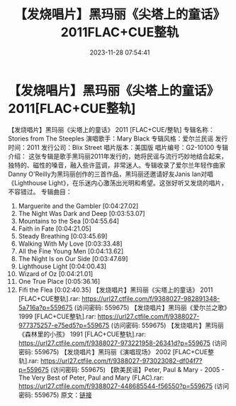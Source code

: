 ﻿---
title: 【发烧唱片】黑玛丽《尖塔上的童话》2011FLAC+CUE整轨
date: 2023-11-28 07:54:41
categories: 外语音乐
tags: 外语音乐
---
# 【发烧唱片】黑玛丽《尖塔上的童话》2011[FLAC+CUE整轨]

【发烧唱片】黑玛丽《尖塔上的童话》 2011 [FLAC+CUE/整轨]
专辑名称：Stories from The Steeples
演唱歌手：Mary Black
专辑风格：爱尔兰民谣
发行时间：2011
发行公司：Blix Street
唱片版本：美国版
唱片编号：G2-10100
专辑介绍：
这张专辑是歌手黑玛丽2011年发行的，她将民谣与流行巧妙地结合起来，独特的、磁性的嗓音，融入些许蓝调，非常迷人。专辑收录了爱尔兰年轻作曲家Danny
O'Reilly为黑玛丽创作的三首作品，黑玛丽还邀请好友Janis Ian对唱《Lighthouse
Light》，在乐迷内心激荡出光明和希望。这张好听又发烧的唱片，不容错过。
专辑曲目：
01. Marguerite and the Gambler [0:04:27.02]
02. The Night Was Dark and Deep [0:03:53.07]
03. Mountains to the Sea [0:04:55.64]
04. Faith in Fate [0:04:21.05]
05. Steady Breathing [0:03:45.69]
06. Walking With My Love [0:03:33.48]
07. All the Fine Young Men [0:04:13.62]
08. The Night Is on Our Side [0:03:47.69]
09. Lighthouse Light [0:04:00.43]
10. Wizard of Oz [0:04:21.01]
11. One True Place [0:05:36.16]
12. Fifi the Flea [0:02:40.35]
【发烧唱片】黑玛丽《尖塔上的童话》 2011 [FLAC+CUE整轨].rar: https://url27.ctfile.com/f/9388027-982891348-5a716a?p=559675
(访问密码: 559675)
【发烧唱片】黑玛丽《爱尔兰之歌》 1999 [FLAC+CUE整轨].rar: https://url27.ctfile.com/f/9388027-977375257-e75ed5?p=559675
(访问密码: 559675)
【发烧唱片】黑玛丽《森林里的小孩》 1991 [FLAC+CUE整轨].rar: https://url27.ctfile.com/f/9388027-973221958-26341d?p=559675
(访问密码: 559675)
【发烧唱片】黑玛丽《演唱现场》 2002 [FLAC+CUE整轨].rar: https://url27.ctfile.com/f/9388027-973023082-df04f7?p=559675
(访问密码: 559675)
【欧美民谣】Peter, Paul & Mary - 2005 - The Very Best of Peter,
Paul and Mary (FLAC).rar: https://url27.ctfile.com/f/9388027-448685544-f56550?p=559675
(访问密码: 559675)
原文：[链接](https://blog.sina.com.cn/s/blog_1647c7e76010313uy.html)